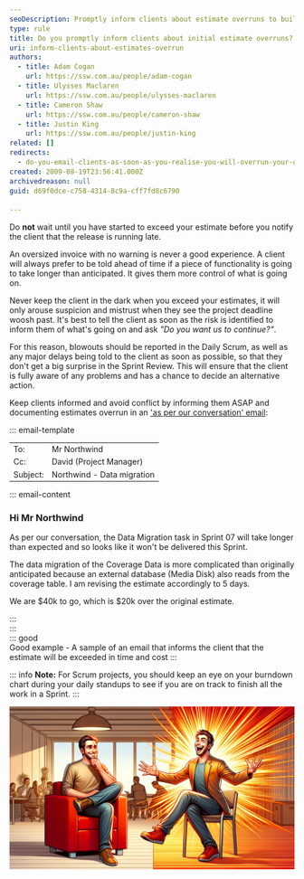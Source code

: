 ```yaml
---
seoDescription: Promptly inform clients about estimate overruns to build trust and prevent conflicts, ensuring transparency in project timelines and costs.
type: rule
title: Do you promptly inform clients about initial estimate overruns?
uri: inform-clients-about-estimates-overrun
authors:
  - title: Adam Cogan
    url: https://ssw.com.au/people/adam-cogan
  - title: Ulysses Maclaren
    url: https://ssw.com.au/people/ulysses-maclaren
  - title: Cameron Shaw
    url: https://ssw.com.au/people/cameron-shaw
  - title: Justin King
    url: https://ssw.com.au/people/justin-king
related: []
redirects:
  - do-you-email-clients-as-soon-as-you-realise-you-will-overrun-your-original-estimate
created: 2009-08-19T23:56:41.000Z
archivedreason: null
guid: d69f0dce-c758-4314-8c9a-cff7fd8c6790

---
```


Do **not** wait until you have started to exceed your estimate before you notify the client that the release is running late.

An oversized invoice with no warning is never a good experience. A client will always prefer to be told ahead of time if a piece of functionality is going to take longer than anticipated. It gives them more control of what is going on.

Never keep the client in the dark when you exceed your estimates, it will only arouse suspicion and mistrust when they see the project deadline woosh past. It's best to tell the client as soon as the risk is identified to inform them of what's going on and ask _"Do you want us to continue?"_.

<!--endintro-->

For this reason, blowouts should be reported in the Daily Scrum, as well as any major delays being told to the client as soon as possible, so that they don't get a big surprise in the Sprint Review. This will ensure that the client is fully aware of any problems and has a chance to decide an alternative action.

Keep clients informed and avoid conflict by informing them ASAP and documenting estimates overrun in an ['as per our conversation' email](/as-per-our-conversation-emails):  

::: email-template  

|          |     |
| -------- | --- |
| To:      | Mr Northwind |
| Cc:      | David (Project Manager) |
| Subject: | Northwind - Data migration  |  
::: email-content  

### Hi Mr Northwind

As per our conversation, the Data Migration task in Sprint 07 will take longer than expected and so looks like it won't be delivered this Sprint.

The data migration of the Coverage Data is more complicated than originally anticipated because an external database (Media Disk) also reads from the coverage table. I am revising the estimate accordingly to 5 days.

We are $40k to go, which is $20k over the original estimate.

:::  
:::  
::: good  
Good example - A sample of an email that informs the client that the estimate will be exceeded in time and cost
:::

::: info
**Note:** For Scrum projects, you should keep an eye on your burndown chart during your daily standups to see if you are on track to finish all the work in a Sprint.
:::

![Figure: When communicating to clients - talk at 80% not 110%!](AI-image-for-Adam.png)
